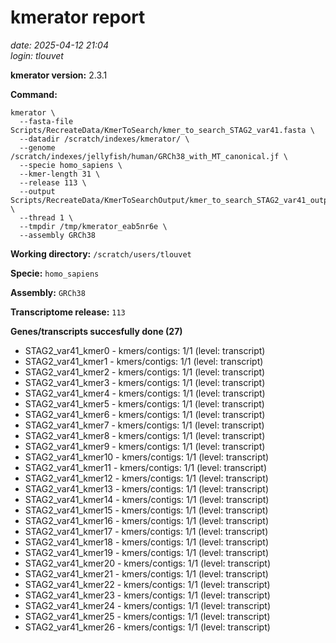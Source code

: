# kmerator report
*date: 2025-04-12 21:04*  
*login: tlouvet*

**kmerator version:** 2.3.1

**Command:**

```
kmerator \
  --fasta-file Scripts/RecreateData/KmerToSearch/kmer_to_search_STAG2_var41.fasta \
  --datadir /scratch/indexes/kmerator/ \
  --genome /scratch/indexes/jellyfish/human/GRCh38_with_MT_canonical.jf \
  --specie homo_sapiens \
  --kmer-length 31 \
  --release 113 \
  --output Scripts/RecreateData/KmerToSearchOutput/kmer_to_search_STAG2_var41_output \
  --thread 1 \
  --tmpdir /tmp/kmerator_eab5nr6e \
  --assembly GRCh38
```

**Working directory:** `/scratch/users/tlouvet`

**Specie:** `homo_sapiens`

**Assembly:** `GRCh38`

**Transcriptome release:** `113`

**Genes/transcripts succesfully done (27)**

- STAG2_var41_kmer0 - kmers/contigs: 1/1 (level: transcript)
- STAG2_var41_kmer1 - kmers/contigs: 1/1 (level: transcript)
- STAG2_var41_kmer2 - kmers/contigs: 1/1 (level: transcript)
- STAG2_var41_kmer3 - kmers/contigs: 1/1 (level: transcript)
- STAG2_var41_kmer4 - kmers/contigs: 1/1 (level: transcript)
- STAG2_var41_kmer5 - kmers/contigs: 1/1 (level: transcript)
- STAG2_var41_kmer6 - kmers/contigs: 1/1 (level: transcript)
- STAG2_var41_kmer7 - kmers/contigs: 1/1 (level: transcript)
- STAG2_var41_kmer8 - kmers/contigs: 1/1 (level: transcript)
- STAG2_var41_kmer9 - kmers/contigs: 1/1 (level: transcript)
- STAG2_var41_kmer10 - kmers/contigs: 1/1 (level: transcript)
- STAG2_var41_kmer11 - kmers/contigs: 1/1 (level: transcript)
- STAG2_var41_kmer12 - kmers/contigs: 1/1 (level: transcript)
- STAG2_var41_kmer13 - kmers/contigs: 1/1 (level: transcript)
- STAG2_var41_kmer14 - kmers/contigs: 1/1 (level: transcript)
- STAG2_var41_kmer15 - kmers/contigs: 1/1 (level: transcript)
- STAG2_var41_kmer16 - kmers/contigs: 1/1 (level: transcript)
- STAG2_var41_kmer17 - kmers/contigs: 1/1 (level: transcript)
- STAG2_var41_kmer18 - kmers/contigs: 1/1 (level: transcript)
- STAG2_var41_kmer19 - kmers/contigs: 1/1 (level: transcript)
- STAG2_var41_kmer20 - kmers/contigs: 1/1 (level: transcript)
- STAG2_var41_kmer21 - kmers/contigs: 1/1 (level: transcript)
- STAG2_var41_kmer22 - kmers/contigs: 1/1 (level: transcript)
- STAG2_var41_kmer23 - kmers/contigs: 1/1 (level: transcript)
- STAG2_var41_kmer24 - kmers/contigs: 1/1 (level: transcript)
- STAG2_var41_kmer25 - kmers/contigs: 1/1 (level: transcript)
- STAG2_var41_kmer26 - kmers/contigs: 1/1 (level: transcript)
